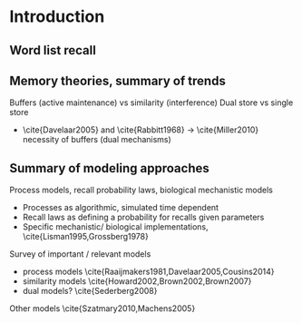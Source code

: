 # Introduction
## Word list recall

## Memory theories, summary of trends
Buffers (active maintenance) vs similarity (interference)
Dual store vs single store

- \cite{Davelaar2005} and \cite{Rabbitt1968} -> \cite{Miller2010} necessity of buffers (dual mechanisms)

## Summary of modeling approaches
Process models, recall probability laws, biological mechanistic models

* Processes as algorithmic, simulated time dependent
* Recall laws as defining a probability for recalls given parameters
* Specific mechanistic/ biological implementations, \cite{Lisman1995,Grossberg1978}

Survey of important / relevant models

* process models \cite{Raaijmakers1981,Davelaar2005,Cousins2014}
* similarity models \cite{Howard2002,Brown2002,Brown2007}
* dual models? \cite{Sederberg2008}

Other models \cite{Szatmary2010,Machens2005}